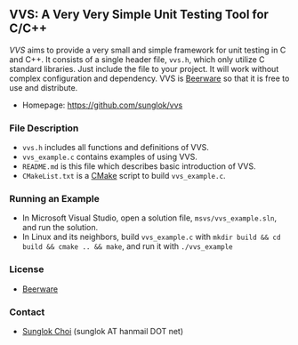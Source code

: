 ## VVS: A Very Very Simple Unit Testing Tool for C/C++
_VVS_ aims to provide a very small and simple framework for unit testing in C and C++. It consists of a single header file, `vvs.h`, which only utilize C standard libraries. Just include the file to your project. It will work without complex configuration and dependency. VVS is [Beerware](http://en.wikipedia.org/wiki/Beerware) so that it is free to use and distribute.

* Homepage: <https://github.com/sunglok/vvs>

### File Description
* `vvs.h` includes all functions and definitions of VVS.
* `vvs_example.c` contains examples of using VVS.
* `README.md` is this file which describes basic introduction of VVS.
* `CMakeList.txt` is a [CMake](https://cmake.org/) script to build `vvs_example.c`.

### Running an Example
* In Microsoft Visual Studio, open a solution file, `msvs/vvs_example.sln`, and run the solution.
* In Linux and its neighbors, build `vvs_example.c` with `mkdir build && cd build && cmake .. && make`, and run it with `./vvs_example`

### License
* [Beerware](http://en.wikipedia.org/wiki/Beerware)

### Contact
* [Sunglok Choi](http://sites.google.com/site/sunglok/) (sunglok AT hanmail DOT net)
